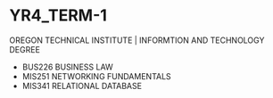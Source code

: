 # YR4_TERM-1
 
OREGON TECHNICAL INSTITUTE | INFORMTION AND TECHNOLOGY DEGREE

 - BUS226 BUSINESS LAW
 - MIS251 NETWORKING FUNDAMENTALS
 - MIS341 RELATIONAL DATABASE
